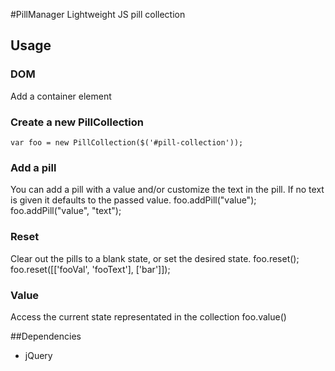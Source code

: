 #PillManager
Lightweight JS pill collection

## Usage
### DOM
Add a container element
    <div id="pill-collection"></div>

### Create a new PillCollection
    var foo = new PillCollection($('#pill-collection'));

### Add a pill
You can add a pill with a value and/or customize the text in the pill.  If no text is given it defaults to the passed value.
    foo.addPill("value");
    foo.addPill("value", "text");

### Reset
Clear out the pills to a blank state, or set the desired state.
    foo.reset();
    foo.reset([['fooVal', 'fooText'], ['bar']]);

### Value
Access the current state representated in the collection
    foo.value()

##Dependencies
- jQuery
